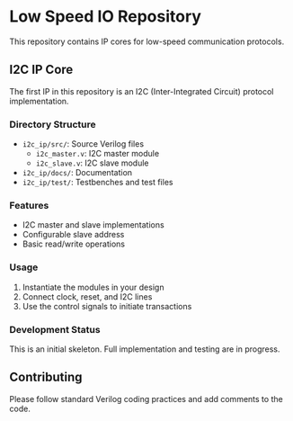 # Low Speed IO Repository

This repository contains IP cores for low-speed communication protocols.

## I2C IP Core

The first IP in this repository is an I2C (Inter-Integrated Circuit) protocol implementation.

### Directory Structure
- `i2c_ip/src/`: Source Verilog files
  - `i2c_master.v`: I2C master module
  - `i2c_slave.v`: I2C slave module
- `i2c_ip/docs/`: Documentation
- `i2c_ip/test/`: Testbenches and test files

### Features
- I2C master and slave implementations
- Configurable slave address
- Basic read/write operations

### Usage
1. Instantiate the modules in your design
2. Connect clock, reset, and I2C lines
3. Use the control signals to initiate transactions

### Development Status
This is an initial skeleton. Full implementation and testing are in progress.

## Contributing
Please follow standard Verilog coding practices and add comments to the code.